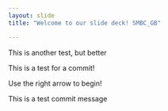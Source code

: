 ```yaml
---
layout: slide
title: "Welcome to our slide deck! SMBC_GB"

---
```


This is another test, but better

This is a test for a commit!

Use the right arrow to begin!

This is a test commit message
